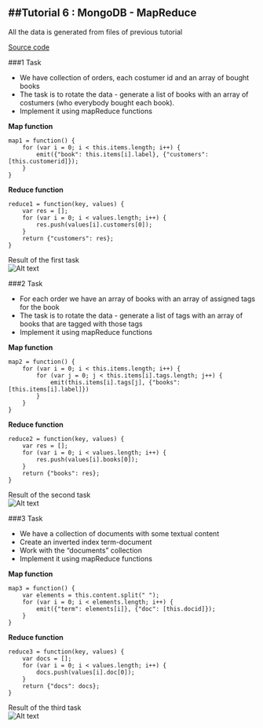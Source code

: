 ##Tutorial 6 : MongoDB - MapReduce
------------------------
All the data is generated from files of previous tutorial

[Source code](https://github.com/xserjjx/cvut-labs/blob/master/ddw/tut6/tutorial.js)

###1 Task
- We have collection of orders, each costumer id and an array of bought books
- The task is to rotate the data - generate a list of books with an array of costumers (who everybody bought each book).
- Implement it using mapReduce functions


<b>Map function</b>
```
map1 = function() {
    for (var i = 0; i < this.items.length; i++) {
        emit({"book": this.items[i].label}, {"customers": [this.customerid]});
    }
}
```
<b>Reduce function</b>
```
reduce1 = function(key, values) {
    var res = [];
    for (var i = 0; i < values.length; i++) {
        res.push(values[i].customers[0]);
    }
    return {"customers": res};
}
```
Result of the first task <br />
![Alt text](http://i.imgur.com/OcLI4xz.png)

###2 Task 
- For each order we have an array of books with an array of assigned tags for the book
- The task is to rotate the data - generate a list of tags with an array of books that are tagged with those tags
- Implement it using mapReduce functions

<b>Map function</b>
```
map2 = function() {
    for (var i = 0; i < this.items.length; i++) {
        for (var j = 0; j < this.items[i].tags.length; j++) {
            emit(this.items[i].tags[j], {"books": [this.items[i].label]})
        }
    }
}
```
<b>Reduce function</b>
```
reduce2 = function(key, values) {
    var res = [];
    for (var i = 0; i < values.length; i++) {
        res.push(values[i].books[0]);
    }
    return {"books": res};
}

```

Result of the second task <br />
![Alt text](http://i.imgur.com/x98Tnag.png)

###3 Task
- We have a collection of documents with some textual content
- Create an inverted index term-document
- Work with the “documents” collection
- Implement it using mapReduce functions

<b>Map function</b>
```
map3 = function() {
    var elements = this.content.split(" ");
    for (var i = 0; i < elements.length; i++) {
        emit({"term": elements[i]}, {"doc": [this.docid]});
    }
}
```
<b>Reduce function</b>
```
reduce3 = function(key, values) {
    var docs = [];
    for (var i = 0; i < values.length; i++) {
        docs.push(values[i].doc[0]);
    }
    return {"docs": docs};
}

```

Result of the third task <br />
![Alt text](http://i.imgur.com/9nUKry3.png)

